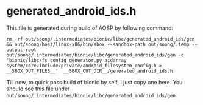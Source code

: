 # generated_android_ids.h

This file is generated during build of AOSP by following command:
```
rm -rf out/soong/.intermediates/bionic/libc/generated_android_ids/gen && out/soong/host/linux-x86/bin/sbox --sandbox-path out/soong/.temp --output-root out/soong/.intermediates/bionic/libc/generated_android_ids/gen -c 'bionic/libc/fs_config_generator.py aidarray system/core/include/private/android_filesystem_config.h > __SBOX_OUT_FILES__'  __SBOX_OUT_DIR__/generated_android_ids.h
```
Till now, to quick pass build of bionic by self, I just copy one here. You should see this file under `out/soong/.intermediates/bionic/libc/generated_android_ids/gen`.

